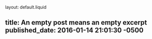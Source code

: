 layout: default.liquid

title: An empty post means an empty excerpt
published_date: 2016-01-14 21:01:30 -0500
---
